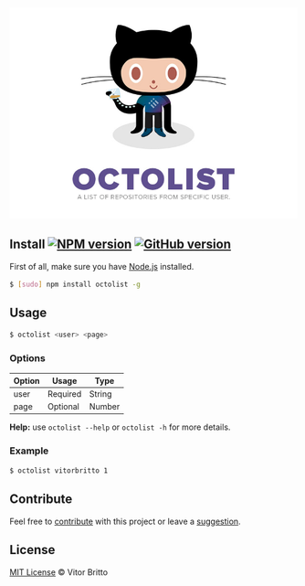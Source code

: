 ![Octolist Logo](src/octolist.jpg "Octolist")

## Install [![NPM version](https://badge.fury.io/js/octolist.svg)](http://badge.fury.io/js/octolist) [![GitHub version](https://badge.fury.io/gh/vitorbritto%2Foctolist.svg)](http://badge.fury.io/gh/vitorbritto%2Foctolist)

First of all, make sure you have [Node.js](http://nodejs.org/) installed.

```bash
$ [sudo] npm install octolist -g
```


## Usage

```bash
$ octolist <user> <page>
```

### Options

| Option | Usage    | Type   |
|--------|----------|--------|
| user   | Required | String |
| page   | Optional | Number |

**Help:** use `octolist --help` or `octolist -h` for more details.

### Example

```bash
$ octolist vitorbritto 1
```


## Contribute

Feel free to [contribute](https://github.com/vitorbritto/octolist/pulls) with this project or leave a [suggestion](https://github.com/vitorbritto/octolist/issues).


## License

[MIT License](http://vitorbritto.mit-license.org/) © Vitor Britto
